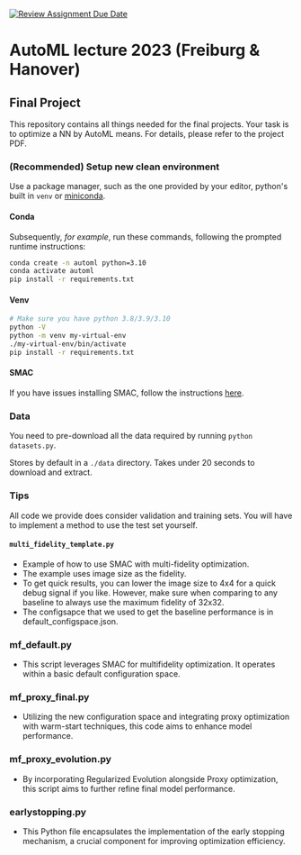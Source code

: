 [![Review Assignment Due Date](https://classroom.github.com/assets/deadline-readme-button-24ddc0f5d75046c5622901739e7c5dd533143b0c8e959d652212380cedb1ea36.svg)](https://classroom.github.com/a/T_Fzxg5j)
# AutoML lecture 2023 (Freiburg & Hanover)
## Final Project

This repository contains all things needed for the final projects.
Your task is to optimize a NN by AutoML means.
For details, please refer to the project PDF.

### (Recommended) Setup new clean environment

Use a package manager, such as the one provided by your editor, python's built in `venv`
or [miniconda](https://docs.conda.io/en/latest/miniconda.html#system-requirements).

#### Conda
Subsequently, *for example*, run these commands, following the prompted runtime instructions:
```bash
conda create -n automl python=3.10
conda activate automl
pip install -r requirements.txt
```

#### Venv

```bash
# Make sure you have python 3.8/3.9/3.10
python -V
python -m venv my-virtual-env
./my-virtual-env/bin/activate
pip install -r requirements.txt
```

#### SMAC
If you have issues installing SMAC,
follow the instructions [here](https://automl.github.io/SMAC3/main/1_installation.html).


### Data
You need to pre-download all the data required by running `python datasets.py`.

Stores by default in a `./data` directory. Takes under 20 seconds to download and extract.

### Tips

All code we provide does consider validation and training sets.
You will have to implement a method to use the test set yourself.

#### `multi_fidelity_template.py`
* Example of how to use SMAC with multi-fidelity optimization.
* The example uses image size as the fidelity.
* To get quick results, you can lower the image size to 4x4 for a quick debug signal if you like.
However, make sure when comparing to any baseline to always use the maximum fidelity of 32x32.
* The configsapce that we used to get the baseline performance is in default_configspace.json.


### mf_default.py
* This script leverages SMAC for multifidelity optimization. It operates within a basic default configuration space.

### mf_proxy_final.py
* Utilizing the new configuration space and integrating proxy optimization with warm-start techniques, this code aims to enhance model performance.

### mf_proxy_evolution.py
* By incorporating Regularized Evolution alongside Proxy optimization, this script aims to further refine final model performance.

### earlystopping.py
* This Python file encapsulates the implementation of the early stopping mechanism, a crucial component for improving optimization efficiency.

